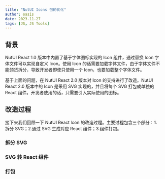 ```yaml
---
title: "NutUI Icons 包的优化"
author: oasis
date: 2023-11-27
tags: [JS, JS Tools]
---
```


## 背景

NutUI React 1.0 版本中内置了基于字体图标实现的 Icon 组件，通过替换 Icon 字体文件可以实现自定义 Icon。使用 Icon 的话需要加载字体文件，由于字体文件不能领货拆分，导致开发者即使只使用一个 Icon，也要加载整个字体文件。

基于上面的问题，在 NutUI React 2.0 版本对 Icon 的支持进行了改造。NutUI React 2.0 版本中的 Icon 是采用 SVG 实现的，并且将每个 SVG 打包成单独的 React 组件。开发者使用的话，只需要引入实际使用的图标。

## 改造过程

接下来我们回顾一下 NutUI React Icon 的改造过程。主要过程包含三个部分：1. 拆分 SVG；2.通过 SVG 生成对应 React 组件；3.组件打包。


### 拆分 SVG

### SVG 转 React 组件

### 打包




